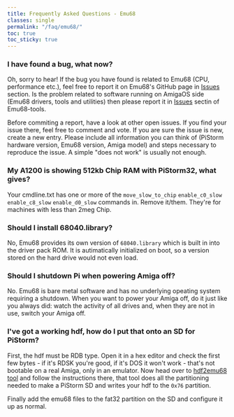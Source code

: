 ```yaml
---
title: Frequently Asked Questions - Emu68
classes: single
permalink: "/faq/emu68/"
toc: true
toc_sticky: true
---
```


### I have found a bug, what now?

Oh, sorry to hear! If the bug you have found is related to Emu68 (CPU, performance etc.), feel free to report it
on Emu68's GitHub page in [Issues](https://github.com/michalsc/Emu68/issues) section. Is the problem related to software running
on AmigaOS side (Emu68 drivers, tools and utilities) then please report it in [Issues](https://github.com/michalsc/Emu68-tools/issues) sectin of Emu68-tools.

Before commiting a report, have a look at other open issues. If you find your issue there, feel free to comment and
vote. If you are sure the issue is new, create a new entry. Please include all information you can think of (PiStorm hardware
version, Emu68 version, Amiga model) and steps necessary to reproduce the issue. A simple "does not work" is usually not enough.

### My A1200 is showing 512kb Chip RAM with PiStorm32, what gives?

Your cmdline.txt has one or more of the ``move_slow_to_chip`` ``enable_c0_slow`` ``enable_c8_slow`` ``enable_d0_slow``  commands in. Remove it/them. They're for machines with less than 2meg Chip.

### Should I install 68040.library?

No, Emu68 provides its own version of ``68040.library`` which is built in into the driver pack ROM. It is autimatically initialized on boot, so a version stored on the hard drive would not even load.

### Should I shutdown Pi when powering Amiga off?

No. Emu68 is bare metal software and has no underlying opeating system requiring a shutdown. When you want to power your Amiga
off, do it just like you always did: watch the activity of all drives and, when they are not in use, switch your Amiga off.

### I've got a working hdf, how do I put that onto an SD for PiStorm?

First, the hdf must be RDB type. Open it in a hex editor and check the first few bytes - if it's RDSK you're good, if it's DOS it won't work - that's not bootable on a real Amiga, only in an emulator. Now head over to [hdf2emu68 tool](https://github.com/PiStorm/hdf2emu68) and follow the instructions there, that tool does all the partitioning needed to make a PiStorm SD and writes your hdf to the ``0x76`` partition.

Finally add the emu68 files to the fat32 partition on the SD and configure it up as normal. 

